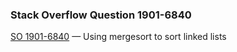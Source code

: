 ### Stack Overflow Question 1901-6840

[SO 1901-6840](http://stackoverflow.com/q/19016840) &mdash;
Using mergesort to sort linked lists
